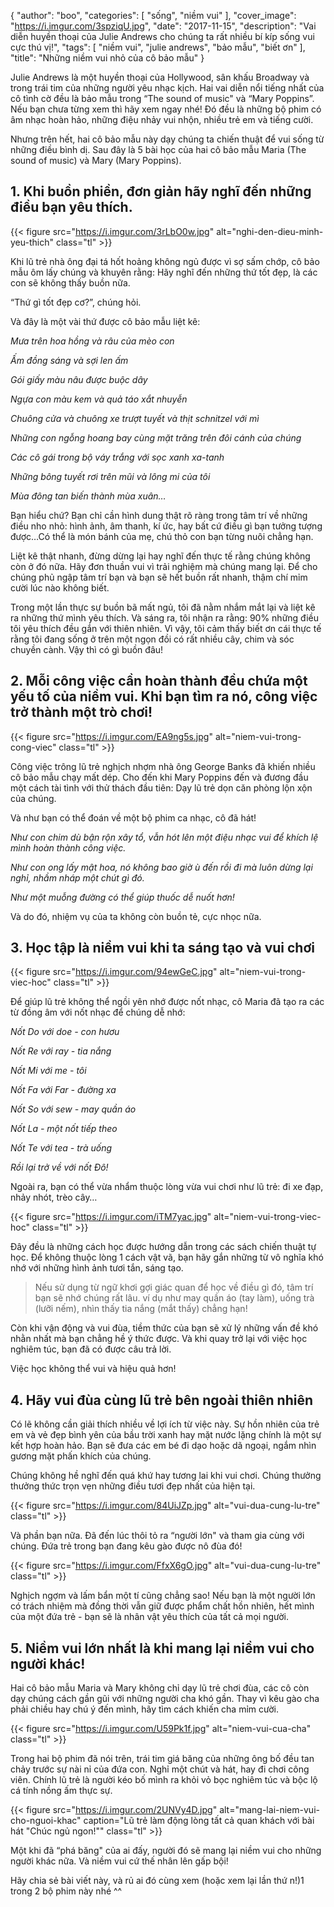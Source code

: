 {
   "author": "boo",
   "categories": [
      "sống",
      "niềm vui"
   ],
   "cover_image": "https://i.imgur.com/3spziqU.jpg",
   "date": "2017-11-15",
   "description": "Vai diễn huyền thoại của Julie Andrews cho chúng ta rất nhiều bí kíp sống vui cực thú vị!",
   "tags": [
      "niềm vui",
      "julie andrews",
      "bảo mẫu",
      "biết ơn"
   ],
   "title": "Những niềm vui nhỏ của cô bảo mẫu"
}

Julie Andrews là một huyền thoại của Hollywood, sân khấu Broadway và trong trái tim của những người yêu nhạc kịch. Hai vai diễn nổi tiếng nhất của cô tình cờ đều là bảo mẫu trong “The sound of music" và “Mary Poppins”. Nếu bạn chưa từng xem thì hãy xem ngay nhé! Đó đều là những bộ phim có âm nhạc hoàn hảo, những điệu nhảy vui nhộn, nhiều trẻ em và tiếng cười.

<!--more-->

Nhưng trên hết, hai cô bảo mẫu này dạy chúng ta chiến thuật  để vui sống từ những điều bình dị. Sau đây là 5 bài học của hai cô bảo mẫu Maria (The sound of music) và Mary (Mary Poppins).

## 1. Khi buồn phiền, đơn giản hãy nghĩ đến những điều bạn yêu thích.

{{< figure src="https://i.imgur.com/3rLbO0w.jpg" alt="nghi-den-dieu-minh-yeu-thich"   class="tl" >}}

Khi lũ trẻ nhà ông đại tá hốt hoảng không ngủ được vì sợ sấm chớp, cô bảo mẫu ôm lấy chúng và khuyên rằng: Hãy nghĩ đến những thứ tốt đẹp, là các con sẽ không thấy buồn nữa.

“Thứ gì tốt đẹp cơ?”, chúng hỏi.

Và đây là một vài thứ được cô bảo mẫu liệt kê:

*Mưa trên hoa hồng và râu của mèo con*

*Ấm đồng sáng và sợi len ấm*

*Gói giấy màu nâu được buộc dây*

*Ngựa con màu kem và quả táo xắt nhuyễn*

*Chuông cửa và chuông xe trượt tuyết và thịt schnitzel với mì*

*Những con ngỗng hoang bay cùng mặt trăng trên đôi cánh của chúng*

*Các cô gái trong bộ váy trắng với sọc xanh xa-tanh*

*Những bông tuyết rơi trên mũi và lông mi của tôi*

*Mùa đông tan biến thành mùa xuân…*

Bạn hiểu chứ? Bạn chỉ cần hình dung thật rõ ràng trong tâm trí về những điều nho nhỏ: hình ảnh, âm thanh, kí ức, hay bất cứ điều gì bạn tưởng tượng được…Có thể là món bánh của mẹ, chú thỏ con bạn từng nuôi chẳng hạn.

Liệt kê thật nhanh, đừng dừng lại hay nghĩ đến thực tế rằng chúng không còn ở đó nữa. Hãy đơn thuần vui vì trải nghiệm mà chúng mang lại. Để cho chúng phủ ngập tâm trí bạn và bạn sẽ hết buồn rất nhanh, thậm chí mỉm cười lúc nào không biết.

Trong một lần thực sự buồn bã mất ngủ, tôi đã nằm nhắm mắt lại và liệt kê ra những thứ mình yêu thích. Và sáng ra, tôi nhận ra rằng: 90% những điều tôi yêu thích đều gắn với thiên nhiên. Vì vậy, tôi cảm thấy biết ơn cái thực tế rằng tôi đang sống ở trên một ngọn đồi có rất nhiều cây, chim và sóc chuyền cành. Vậy thì có gì buồn đâu!

## 2. Mỗi công việc cần hoàn thành đều chứa một yếu tố của niềm vui. Khi bạn tìm ra nó, công việc trở thành một trò chơi!

{{< figure src="https://i.imgur.com/EA9ng5s.jpg" alt="niem-vui-trong-cong-viec"   class="tl" >}}

Công việc trông lũ trẻ nghịch nhợm nhà ông George Banks đã khiến nhiều cô bảo mẫu chạy mất dép. Cho đến khi Mary Poppins đến và đương đầu một cách tài tình với thử thách đầu tiên: Dạy lũ trẻ dọn căn phòng lộn xộn của chúng.

Và như bạn có thể đoán về một bộ phim ca nhạc, cô đã hát!

*Như con chim dù bận rộn xây tổ, vẫn hót lên một điệu nhạc vui để khích lệ mình hoàn thành công việc.*


*Như con ong lấy mật hoa, nó không bao giờ ù đến rồi đi mà luôn dừng lại nghỉ, nhầm nháp một chút gì đó.*

*Như một muỗng đường có thể giúp thuốc dễ nuốt hơn!*

Và do đó, nhiệm vụ của ta không còn buồn tẻ, cực nhọc nữa.

## 3. Học tập là niềm vui khi ta sáng tạo và vui chơi

{{< figure src="https://i.imgur.com/94ewGeC.jpg" alt="niem-vui-trong-viec-hoc"   class="tl" >}}

Để giúp lũ trẻ không thể ngồi yên nhớ được nốt nhạc, cô Maria đã tạo ra các từ đồng âm với nốt nhạc để chúng dễ nhớ:

*Nốt Do với doe - con hươu*

*Nốt Re với ray - tia nắng*

*Nốt Mi với me - tôi*

*Nốt Fa với Far - đường xa*

*Nốt So với sew - may quần áo*

*Nốt La - một nốt tiếp theo*

*Nốt Te  với tea - trà uống*

*Rồi lại trở về với nốt Đô!*

Ngoài ra, bạn có thể vừa nhẩm thuộc lòng vừa vui chơi như lũ trẻ: đi xe đạp, nhảy nhót, trèo cây…

{{< figure src="https://i.imgur.com/iTM7yac.jpg" alt="niem-vui-trong-viec-hoc"   class="tl" >}}

Đây đều là những cách học được hướng dẫn trong các sách chiến thuật tự học. Để không thuộc lòng 1 cách vật vã, bạn hãy gắn những từ vô nghĩa khó nhớ với những hình ảnh tươi tắn, sáng tạo.

> Nếu sử dụng từ ngữ khơi gợi giác quan để học về điều gì đó, tâm trí bạn sẽ nhớ chúng rất lâu. ví dụ như may quần áo (tay làm), uống trà (lưỡi nếm), nhìn thấy tia nắng (mắt thấy) chẳng hạn!

Còn khi vận động và vui đùa, tiềm thức của bạn sẽ xử lý những vấn đề khó nhằn nhất mà bạn chẳng hề ý thức được. Và khi quay trở lại với việc học nghiêm túc, bạn đã có được câu trả lời.

Việc học không thể vui và hiệu quả hơn!

## 4. Hãy vui đùa cùng lũ trẻ bên ngoài thiên nhiên

Có lẽ không cần giải thích nhiều về lợi ích từ việc này. Sự hồn nhiên của trẻ em và vẻ đẹp bình yên của bầu trời xanh hay mặt nước lặng chính là một sự kết hợp hoàn hảo. Bạn sẽ đưa các em bé đi dạo hoặc dã ngoại, ngắm nhìn gương mặt phấn khích của chúng.

Chúng không hề nghĩ đến quá khứ hay tương lai khi vui chơi. Chúng thưởng thưởng thức trọn vẹn những điều tươi đẹp nhất của hiện tại.

{{< figure src="https://i.imgur.com/84UiJZp.jpg" alt="vui-dua-cung-lu-tre"   class="tl" >}}

Và phần bạn nữa. Đã đến lúc thôi tỏ ra “người lớn" và tham gia cùng với chúng. Đứa trẻ trong bạn đang kêu gào được nô đùa đó!

{{< figure src="https://i.imgur.com/FfxX6gO.jpg" alt="vui-dua-cung-lu-tre"   class="tl" >}}

Nghịch ngợm và lấm bẩn một tí cũng chẳng sao! Nếu bạn là một người lớn có trách nhiệm mà đồng thời vẫn giữ được phẩm chất hồn nhiên, hết mình của một đứa trẻ - bạn sẽ là nhân vật yêu thích của tất cả mọi người.

## 5. Niềm vui lớn nhất là khi mang lại niềm vui cho người khác!

Hai cô bảo mẫu Maria và Mary không chỉ dạy lũ trẻ chơi đùa, các cô còn dạy chúng cách gần gũi với những người cha khó gần. Thay vì kêu gào cha phải chiều hay chú ý đến mình, hãy tìm cách khiến cha mỉm cười.

{{< figure src="https://i.imgur.com/U59Pk1f.jpg" alt="niem-vui-cua-cha"   class="tl" >}}

Trong hai bộ phim đã nói trên, trái tim giá băng của những ông bố đều tan chảy trước sự nài nỉ của đứa con. Nghỉ một chút và hát, hay đi chơi công viên. Chính lũ trẻ là người kéo bố mình ra khỏi vỏ bọc nghiêm túc và bộc lộ cá tính nồng ấm thực sự.

{{< figure src="https://i.imgur.com/2UNVy4D.jpg" alt="mang-lai-niem-vui-cho-nguoi-khac" caption="Lũ trẻ làm động lòng tất cả quan khách với bài hát \"Chúc ngủ ngon!\""  class="tl" >}}


Một khi đã “phá băng" của ai đấy, người đó sẽ mang lại niềm vui cho những người khác nữa. Và niềm vui cứ thế nhân lên gấp bội!

Hãy <a onclick="FB.ui({ method: 'feed', link: window.location.href })" class="pointer blue underline">chia sẻ</a> bài viết này, và rủ ai đó cùng xem (hoặc xem lại lần thứ n!)1 trong 2 bộ phim này nhé ^^
